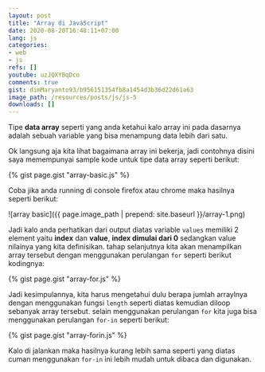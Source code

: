 ```yaml
---
layout: post
title: "Array di JavaScript"
date: 2020-08-20T16:48:11+07:00
lang: js
categories:
- web
- js
refs: []
youtube: uzJQXYBqDco
comments: true
gist: dimMaryanto93/b956151354fb8a1454d3b36d22d61a63
image_path: /resources/posts/js/js-5
downloads: []
---
```


Tipe **data array** seperti yang anda ketahui kalo array ini pada dasarnya adalah sebuah variable yang bisa menampung data lebih dari satu.

Ok langsung aja kita lihat bagaimana array ini bekerja, jadi contohnya disini saya memempunyai sample kode untuk tipe data array seperti berikut:

{% gist page.gist "array-basic.js" %}

Coba jika anda running di console firefox atau chrome maka hasilnya seperti berikut:

![array basic]({{ page.image_path | prepend: site.baseurl }}/array-1.png)

Jadi kalo anda perhatikan dari output diatas variable `values` memiliki 2 element yaitu **index** dan **value**, **index dimulai dari 0** sedangkan value nilainya yang kita definisikan. tahap selanjutnya kita akan menampilkan array tersebut dengan menggunakan perulangan `for` seperti berikut kodingnya:

{% gist page.gist "array-for.js" %}

Jadi kesimpulannya, kita harus mengetahui dulu berapa jumlah arraylnya dengan menggunakan fungsi `length` seperti diatas kemudian diloop sebanyak array tersebut. selain menggunakan perulangan `for` kita juga bisa menggunakan perulangan `for-in` seperti berikut:

{% gist page.gist "array-forin.js" %}

Kalo di jalankan maka hasilnya kurang lebih sama seperti yang diatas cuman menggunakan `for-in` ini lebih mudah untuk dibaca dan digunakan.